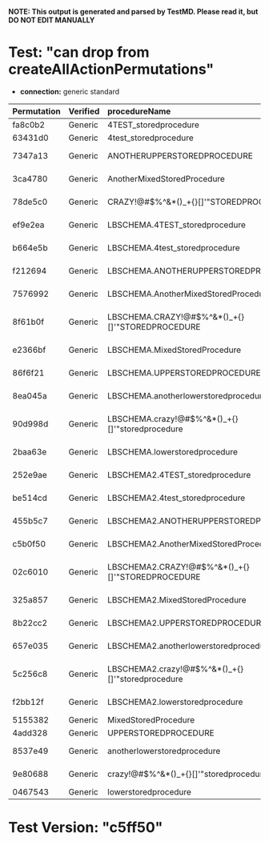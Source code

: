 **NOTE: This output is generated and parsed by TestMD. Please read it, but DO NOT EDIT MANUALLY**

# Test: "can drop from createAllActionPermutations" #

- **connection:** generic standard

| Permutation | Verified | procedureName                                     | OPERATIONS
| :---------- | :------- | :------------------------------------------------ | :------
| fa8c0b2     | Generic  | 4TEST_storedprocedure                             | **plan**: DROP PROCEDURE "4TEST_storedprocedure"
| 63431d0     | Generic  | 4test_storedprocedure                             | **plan**: DROP PROCEDURE "4test_storedprocedure"
| 7347a13     | Generic  | ANOTHERUPPERSTOREDPROCEDURE                       | **plan**: DROP PROCEDURE "ANOTHERUPPERSTOREDPROCEDURE"
| 3ca4780     | Generic  | AnotherMixedStoredProcedure                       | **plan**: DROP PROCEDURE "AnotherMixedStoredProcedure"
| 78de5c0     | Generic  | CRAZY!@#\$%^&*()_+{}[]'"STOREDPROCEDURE           | **plan**: DROP PROCEDURE "CRAZY!@#\$%^&*()_+{}[]'""STOREDPROCEDURE"
| ef9e2ea     | Generic  | LBSCHEMA.4TEST_storedprocedure                    | **plan**: DROP PROCEDURE "LBSCHEMA"."4TEST_storedprocedure"
| b664e5b     | Generic  | LBSCHEMA.4test_storedprocedure                    | **plan**: DROP PROCEDURE "LBSCHEMA"."4test_storedprocedure"
| f212694     | Generic  | LBSCHEMA.ANOTHERUPPERSTOREDPROCEDURE              | **plan**: DROP PROCEDURE "LBSCHEMA"."ANOTHERUPPERSTOREDPROCEDURE"
| 7576992     | Generic  | LBSCHEMA.AnotherMixedStoredProcedure              | **plan**: DROP PROCEDURE "LBSCHEMA"."AnotherMixedStoredProcedure"
| 8f61b0f     | Generic  | LBSCHEMA.CRAZY!@#\$%^&*()_+{}[]'"STOREDPROCEDURE  | **plan**: DROP PROCEDURE "LBSCHEMA"."CRAZY!@#\$%^&*()_+{}[]'""STOREDPROCEDURE"
| e2366bf     | Generic  | LBSCHEMA.MixedStoredProcedure                     | **plan**: DROP PROCEDURE "LBSCHEMA"."MixedStoredProcedure"
| 86f6f21     | Generic  | LBSCHEMA.UPPERSTOREDPROCEDURE                     | **plan**: DROP PROCEDURE "LBSCHEMA"."UPPERSTOREDPROCEDURE"
| 8ea045a     | Generic  | LBSCHEMA.anotherlowerstoredprocedure              | **plan**: DROP PROCEDURE "LBSCHEMA"."anotherlowerstoredprocedure"
| 90d998d     | Generic  | LBSCHEMA.crazy!@#\$%^&*()_+{}[]'"storedprocedure  | **plan**: DROP PROCEDURE "LBSCHEMA"."crazy!@#\$%^&*()_+{}[]'""storedprocedure"
| 2baa63e     | Generic  | LBSCHEMA.lowerstoredprocedure                     | **plan**: DROP PROCEDURE "LBSCHEMA"."lowerstoredprocedure"
| 252e9ae     | Generic  | LBSCHEMA2.4TEST_storedprocedure                   | **plan**: DROP PROCEDURE "LBSCHEMA2"."4TEST_storedprocedure"
| be514cd     | Generic  | LBSCHEMA2.4test_storedprocedure                   | **plan**: DROP PROCEDURE "LBSCHEMA2"."4test_storedprocedure"
| 455b5c7     | Generic  | LBSCHEMA2.ANOTHERUPPERSTOREDPROCEDURE             | **plan**: DROP PROCEDURE "LBSCHEMA2"."ANOTHERUPPERSTOREDPROCEDURE"
| c5b0f50     | Generic  | LBSCHEMA2.AnotherMixedStoredProcedure             | **plan**: DROP PROCEDURE "LBSCHEMA2"."AnotherMixedStoredProcedure"
| 02c6010     | Generic  | LBSCHEMA2.CRAZY!@#\$%^&*()_+{}[]'"STOREDPROCEDURE | **plan**: DROP PROCEDURE "LBSCHEMA2"."CRAZY!@#\$%^&*()_+{}[]'""STOREDPROCEDURE"
| 325a857     | Generic  | LBSCHEMA2.MixedStoredProcedure                    | **plan**: DROP PROCEDURE "LBSCHEMA2"."MixedStoredProcedure"
| 8b22cc2     | Generic  | LBSCHEMA2.UPPERSTOREDPROCEDURE                    | **plan**: DROP PROCEDURE "LBSCHEMA2"."UPPERSTOREDPROCEDURE"
| 657e035     | Generic  | LBSCHEMA2.anotherlowerstoredprocedure             | **plan**: DROP PROCEDURE "LBSCHEMA2"."anotherlowerstoredprocedure"
| 5c256c8     | Generic  | LBSCHEMA2.crazy!@#\$%^&*()_+{}[]'"storedprocedure | **plan**: DROP PROCEDURE "LBSCHEMA2"."crazy!@#\$%^&*()_+{}[]'""storedprocedure"
| f2bb12f     | Generic  | LBSCHEMA2.lowerstoredprocedure                    | **plan**: DROP PROCEDURE "LBSCHEMA2"."lowerstoredprocedure"
| 5155382     | Generic  | MixedStoredProcedure                              | **plan**: DROP PROCEDURE "MixedStoredProcedure"
| 4add328     | Generic  | UPPERSTOREDPROCEDURE                              | **plan**: DROP PROCEDURE "UPPERSTOREDPROCEDURE"
| 8537e49     | Generic  | anotherlowerstoredprocedure                       | **plan**: DROP PROCEDURE "anotherlowerstoredprocedure"
| 9e80688     | Generic  | crazy!@#\$%^&*()_+{}[]'"storedprocedure           | **plan**: DROP PROCEDURE "crazy!@#\$%^&*()_+{}[]'""storedprocedure"
| 0467543     | Generic  | lowerstoredprocedure                              | **plan**: DROP PROCEDURE "lowerstoredprocedure"

# Test Version: "c5ff50" #